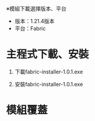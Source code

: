 ※模組下載選擇版本、平台
- 版本：1.21.4版本
- 平台：Fabric

# 主程式下載、安裝
1. 下載fabric-installer-1.0.1.exe

2. 安裝fabric-installer-1.0.1.exe



# 模組覆蓋
